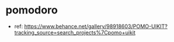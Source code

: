 # pomodoro

- ref: https://www.behance.net/gallery/98918603/POMO-UIKIT?tracking_source=search_projects%7Cpomo+uikit
